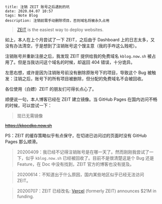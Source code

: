 ```
title: 注销 ZEIT 账号之后遇到的坑
date: 2020.04.07 10:57
tags: Note Blog
description: 注销前需手动删除项目，否则域名将被永久占用
```

> [ZEIT](https://zeit.co) is the easiest way to deploy websites.

如上，本人在上个月尝试了一下 ZEIT，之后由于 Dashboard 上的日志太多，又没有办法清空，于是想到了注销账号这个馊主意（我的手咋这么贱呢）。

注销账号并重新注册之后，我发现 ZEIT 提供给我的免费域名 `kblog.now.sh` 被占用了。但是当我访问这个域名的时候，却返回 404 错误，十分诡异。

左思右想，或许是因为注销账号前没有删除原账号下的项目，导致这个 Bug 被触发：注销之后，账号下的所有项目被删除，但分配的免费域名不会被回收。

各位使用（白嫖）ZEIT 的朋友们可得长点心了。

顺便说一句，本人博客已经在 ZEIT 建立镜像。当 GitHub Pages 在国内访问不畅的时候，可以尝试一下：

> 现已无需镜像

~~<https://kkocdko.now.sh>~~

PS：ZEIT 的缓存策略似乎有点保守，在切进已访问过的页面时没有 GitHub Pages 那么顺滑。

> 20200409：我已经不记得注销账号是在哪一天了。然而刚刚我尝试了一下，似乎 `kblog.now.sh` 已经被回收了。目前不是很清楚这是个 Bug 还是 Feature，在 Doc 中没有找到，ZEIT 官方的博客也没有提及。

> 20200614：不知道出于什么原因，国内某些地区似乎已经无法访问 ZEIT。

> 20200707：ZEIT 已经改名: [Vercel](https://vercel.com) (formerly ZEIT) announces $21M in funding.
